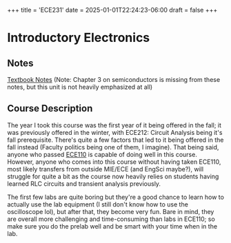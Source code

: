 +++
title = 'ECE231'
date = 2025-01-01T22:24:23-06:00
draft = false
+++

# Introductory Electronics

## Notes
[Textbook Notes](/files/secondyear/ece231.pdf) (Note: Chapter 3 on semiconductors is missing from these notes, but this unit is not heavily emphasized at all)

## Course Description
The year I took this course was the first year of it being offered in the fall; it was previously offered in the winter, with ECE212: Circuit Analysis being it's fall prerequisite. There's quite a few factors that led to it being offered in the fall instead (Faculty politics being one of them, I imagine). That being said, anyone who passed [ECE110](/content/notes/firstyear/ece110.md) is capable of doing well in this course. However, anyone who comes into this course without having taken ECE110, most likely transfers from outside MIE/ECE (and EngSci maybe?), will struggle for quite a bit as the course now heavily relies on students having learned RLC circuits and transient analysis previously. 

The first few labs are quite boring but they're a good chance to learn how to actually use the lab equipment (I still don't know how to use the oscilloscope lol), but after that, they become very fun. Bare in mind, they are overall more challenging and time-consuming than labs in ECE110; so make sure you do the prelab well and be smart with your time when in the lab.
